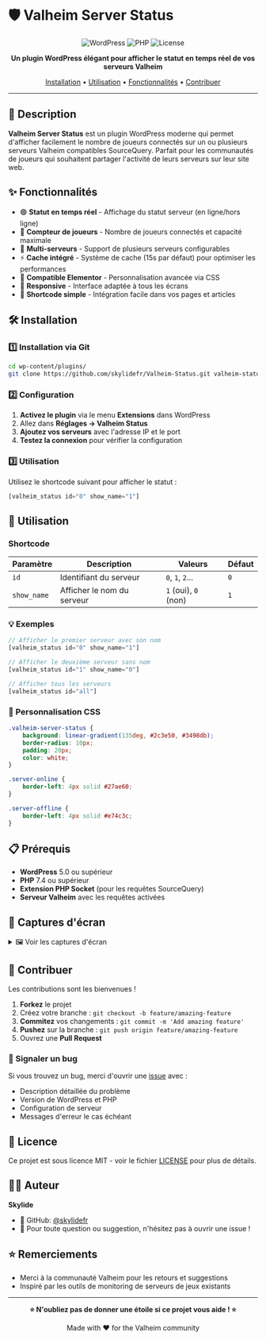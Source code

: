 # 🛡️ Valheim Server Status

<div align="center">

![WordPress](https://img.shields.io/badge/WordPress-5.0+-21759B?style=for-the-badge&logo=wordpress&logoColor=white)
![PHP](https://img.shields.io/badge/PHP-7.4+-777BB4?style=for-the-badge&logo=php&logoColor=white)
![License](https://img.shields.io/badge/License-MIT-green?style=for-the-badge)

**Un plugin WordPress élégant pour afficher le statut en temps réel de vos serveurs Valheim**

[Installation](#-installation) • [Utilisation](#-utilisation) • [Fonctionnalités](#-fonctionnalités) • [Contribuer](#-contribuer)

</div>

---

## 📖 Description

**Valheim Server Status** est un plugin WordPress moderne qui permet d'afficher facilement le nombre de joueurs connectés sur un ou plusieurs serveurs Valheim compatibles SourceQuery. Parfait pour les communautés de joueurs qui souhaitent partager l'activité de leurs serveurs sur leur site web.

## ✨ Fonctionnalités

- 🟢 **Statut en temps réel** - Affichage du statut serveur (en ligne/hors ligne)
- 👥 **Compteur de joueurs** - Nombre de joueurs connectés et capacité maximale
- 🔧 **Multi-serveurs** - Support de plusieurs serveurs configurables
- ⚡ **Cache intégré** - Système de cache (15s par défaut) pour optimiser les performances
- 🎨 **Compatible Elementor** - Personnalisation avancée via CSS
- 📱 **Responsive** - Interface adaptée à tous les écrans
- 🚀 **Shortcode simple** - Intégration facile dans vos pages et articles

## 🛠️ Installation

### 1️⃣ Installation via Git

```bash
cd wp-content/plugins/
git clone https://github.com/skylidefr/Valheim-Status.git valheim-status
```

### 2️⃣ Configuration

1. **Activez le plugin** via le menu **Extensions** dans WordPress
2. Allez dans **Réglages → Valheim Status** 
3. **Ajoutez vos serveurs** avec l'adresse IP et le port
4. **Testez la connexion** pour vérifier la configuration

### 3️⃣ Utilisation

Utilisez le shortcode suivant pour afficher le statut :

```php
[valheim_status id="0" show_name="1"]
```

## 🎯 Utilisation

### Shortcode

| Paramètre | Description | Valeurs | Défaut |
|-----------|-------------|---------|---------|
| `id` | Identifiant du serveur | `0`, `1`, `2`... | `0` |
| `show_name` | Afficher le nom du serveur | `1` (oui), `0` (non) | `1` |

### 💡 Exemples

```php
// Afficher le premier serveur avec son nom
[valheim_status id="0" show_name="1"]

// Afficher le deuxième serveur sans nom
[valheim_status id="1" show_name="0"]

// Afficher tous les serveurs
[valheim_status id="all"]
```

### 🎨 Personnalisation CSS

```css
.valheim-server-status {
    background: linear-gradient(135deg, #2c3e50, #3498db);
    border-radius: 10px;
    padding: 20px;
    color: white;
}

.server-online {
    border-left: 4px solid #27ae60;
}

.server-offline {
    border-left: 4px solid #e74c3c;
}
```

## 📋 Prérequis

- **WordPress** 5.0 ou supérieur
- **PHP** 7.4 ou supérieur  
- **Extension PHP Socket** (pour les requêtes SourceQuery)
- **Serveur Valheim** avec les requêtes activées

## 📸 Captures d'écran

<details>
<summary>🖼️ Voir les captures d'écran</summary>

### Interface d'administration
![Admin Panel](screenshots/admin-panel.png)

### Affichage front-end
![Frontend Display](screenshots/frontend.png)

### Widget Elementor
![Elementor Widget](screenshots/elementor.png)

</details>

## 🤝 Contribuer

Les contributions sont les bienvenues ! 

1. **Forkez** le projet
2. Créez votre branche : `git checkout -b feature/amazing-feature`
3. **Commitez** vos changements : `git commit -m 'Add amazing feature'`
4. **Pushez** sur la branche : `git push origin feature/amazing-feature`
5. Ouvrez une **Pull Request**

### 🐛 Signaler un bug

Si vous trouvez un bug, merci d'ouvrir une [issue](../../issues) avec :
- Description détaillée du problème
- Version de WordPress et PHP
- Configuration de serveur
- Messages d'erreur le cas échéant

## 📄 Licence

Ce projet est sous licence MIT - voir le fichier [LICENSE](LICENSE) pour plus de détails.

## 👨‍💻 Auteur

**Skylide** 
- 🐙 GitHub: [@skylidefr](https://github.com/skylidefr)
- 💬 Pour toute question ou suggestion, n'hésitez pas à ouvrir une issue !

## ⭐ Remerciements

- Merci à la communauté Valheim pour les retours et suggestions
- Inspiré par les outils de monitoring de serveurs de jeux existants

---

<div align="center">

**⭐ N'oubliez pas de donner une étoile si ce projet vous aide ! ⭐**

Made with ❤️ for the Valheim community
